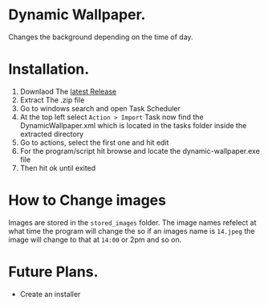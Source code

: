 # Dynamic Wallpaper.
Changes the background depending on the time of day.


# Installation.
1. Downlaod The [latest Release](https://github.com/Galileo-dev/Dynamic-Wallpaper/releases)
2. Extract The .zip file
3. Go to windows search and open Task Scheduler
4. At the top left select ```Action > Import``` Task now find the DynamicWallpaper.xml which is located in the tasks folder inside the extracted directory 
6. Go to actions, select the first one and hit edit
7. For the program/script hit browse and locate the dynamic-wallpaper.exe file
8. Then hit ok until exited

# How to Change images
Images are stored in the ``` stored_images ``` folder. The image names refelect at what time the program will change the
so if an images name is ```14.jpeg``` the image will change to that at ```14:00``` or 2pm and so on.

# Future Plans.
- Create an installer
